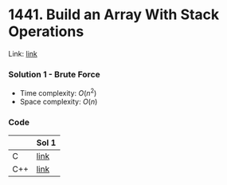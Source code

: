 # 1441. Build an Array With Stack Operations
Link: [link](https://leetcode.com/problems/build-an-array-with-stack-operations/)

### Solution 1 - Brute Force
* Time complexity: $O(n^2)$
* Space complexity: $O(n)$

### Code
||Sol 1|
|-|-|
|C|[link](./sol_1/main.c)|
|C++|[link](./sol_1/main.cpp)|